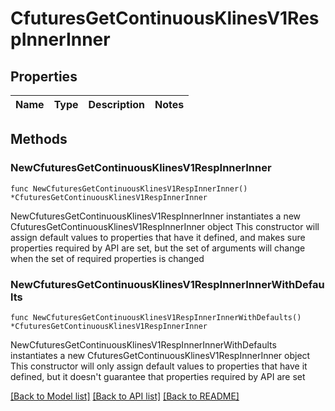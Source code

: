 # CfuturesGetContinuousKlinesV1RespInnerInner

## Properties

Name | Type | Description | Notes
------------ | ------------- | ------------- | -------------

## Methods

### NewCfuturesGetContinuousKlinesV1RespInnerInner

`func NewCfuturesGetContinuousKlinesV1RespInnerInner() *CfuturesGetContinuousKlinesV1RespInnerInner`

NewCfuturesGetContinuousKlinesV1RespInnerInner instantiates a new CfuturesGetContinuousKlinesV1RespInnerInner object
This constructor will assign default values to properties that have it defined,
and makes sure properties required by API are set, but the set of arguments
will change when the set of required properties is changed

### NewCfuturesGetContinuousKlinesV1RespInnerInnerWithDefaults

`func NewCfuturesGetContinuousKlinesV1RespInnerInnerWithDefaults() *CfuturesGetContinuousKlinesV1RespInnerInner`

NewCfuturesGetContinuousKlinesV1RespInnerInnerWithDefaults instantiates a new CfuturesGetContinuousKlinesV1RespInnerInner object
This constructor will only assign default values to properties that have it defined,
but it doesn't guarantee that properties required by API are set


[[Back to Model list]](../README.md#documentation-for-models) [[Back to API list]](../README.md#documentation-for-api-endpoints) [[Back to README]](../README.md)


